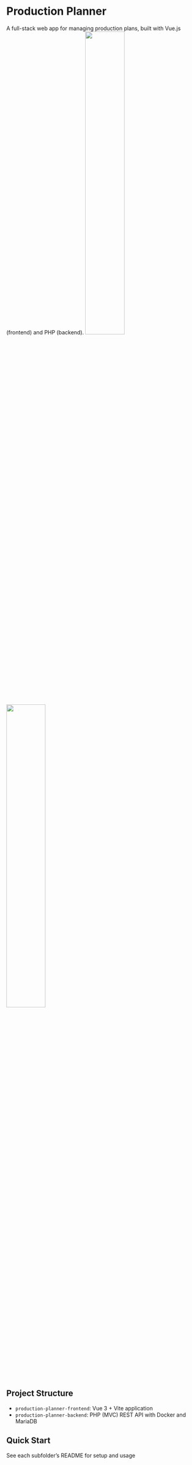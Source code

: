 # Production Planner

A full-stack web app for managing production plans, built with Vue.js (frontend) and PHP (backend).
<img src="production-planner/production-planner-frontend/src/assets/images/Screenshot1.png" width="45%"/>
<img src="production-planner/production-planner-frontend/src/assets/images/Screenshot2.png" width="45%"/>


## Project Structure

- `production-planner-frontend`: Vue 3 + Vite application
- `production-planner-backend`: PHP (MVC) REST API with Docker and MariaDB

## Quick Start

See each subfolder’s README for setup and usage
